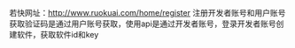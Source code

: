 若快网址：http://www.ruokuai.com/home/register
注册开发者账号和用户账号
获取验证码是通过用户账号获取，使用api是通过开发者账号，登录开发者账号创建软件，获取软件id和key
